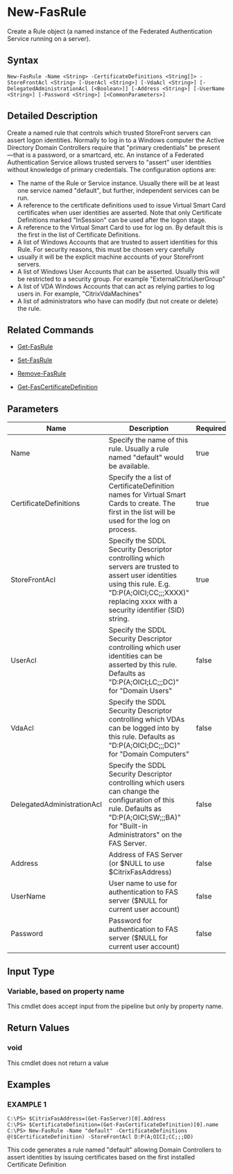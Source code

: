 # New-FasRule

Create a Rule object (a named instance of the Federated Authentication Service running on a server).

## Syntax

`New-FasRule -Name <String> -CertificateDefinitions <String[]> -StoreFrontAcl <String> [-UserAcl <String>] [-VdaAcl <String>] [-DelegatedAdministrationAcl [<Boolean>]] [-Address <String>] [-UserName <String>] [-Password <String>] [<CommonParameters>]`

## Detailed Description

Create a named rule that controls which trusted StoreFront servers can assert logon identities. Normally to log in to a Windows computer the Active Directory Domain Controllers require that "primary credentials" be present&#8212;that is a password, or a smartcard, etc. An instance of a Federated Authentication Service allows trusted servers to "assert" user identities without knowledge of primary credentials. The configuration options are:

+  The name of the Rule or Service instance. Usually there will be at least one service named "default", but further, independent services can be run.
+  A reference to the certificate definitions used to issue Virtual Smart Card certificates when user identities are asserted. Note that only Certificate Definitions marked "InSession" can be used after the logon stage.
+  A reference to the Virtual Smart Card to use for log on. By default this is the first in the list of Certificate Definitions.
+  A list of Windows Accounts that are trusted to assert identities for this Rule. For security reasons, this must be chosen very carefully
+  usually it will be the explicit machine accounts of your StoreFront servers.
+  A list of Windows User Accounts that can be asserted. Usually this will be restricted to a security group. For example "ExternalCitrixUserGroup"
+  A list of VDA Windows Accounts that can act as relying parties to log users in. For example, "CitrixVdaMachines"
+  A list of administrators who have can modify (but not create or delete) the rule.

## Related Commands

+  [Get-FasRule](Get-FasRule.md)

+  [Set-FasRule](Set-FasRule.md)

+  [Remove-FasRule](Remove-FasRule.md)

+  [Get-FasCertificateDefinition](Get-FasCertificateDefinition.md)

## Parameters

| Name                       | Description                                                                                                                                                                                | Required? | Pipeline Input        | Default Value       |
|----------------------------|--------------------------------------------------------------------------------------------------------------------------------------------------------------------------------------------|-----------|-----------------------|---------------------|
| Name                       | Specify the name of this rule. Usually a rule named "default" would be available.                                                                                                          | true      | true (ByPropertyName) | (default)           |
| CertificateDefinitions     | Specify the a list of CertificateDefinition names for Virtual Smart Cards to create. The first in the list will be used for the log on process.                                            | true      | true (ByPropertyName) | (default)           |
| StoreFrontAcl              | Specify the SDDL Security Descriptor controlling which servers are trusted to assert user identities using this rule. E.g. "D:P(A;OICI;CC;;;XXXX)" replacing xxxx with a security identifier (SID) string.          | true      | true (ByPropertyName) | (default)           |
| UserAcl                    | Specify the SDDL Security Descriptor controlling which user identities can be asserted by this rule. Defaults as "D:P(A;OICI;LC;;;DC)" for "Domain Users"                                  | false     | true (ByPropertyName) | D:P(A;OICI;DC;;;DU) |
| VdaAcl                     | Specify the SDDL Security Descriptor controlling which VDAs can be logged into by this rule. Defaults as "D:P(A;OICI;DC;;;DC)" for "Domain Computers"                                      | false     | true (ByPropertyName) | D:P(A;OICI;DC;;;DC) |
| DelegatedAdministrationAcl | Specify the SDDL Security Descriptor controlling which users can change the configuration of this rule. Defaults as "D:P(A;OICI;SW;;;BA)" for "Built-in Administrators" on the FAS Server. | false     | true (ByPropertyName) | D:P(A;OICI;SW;;;BA) |
| Address                    | Address of FAS Server (or \$NULL to use \$CitrixFasAddress)                                                                                                                                | false     | true (ByPropertyName) | \$CitrixFasAddress  |
| UserName                   | User name to use for authentication to FAS server (\$NULL for current user account)                                                                                                        | false     | true (ByPropertyName) | \$NULL              |
| Password                   | Password for authentication to FAS server (\$NULL for current user account)                                                                                                                | false     | true (ByPropertyName) | \$NULL              |

## Input Type

### Variable, based on property name

This cmdlet does accept input from the pipeline but only by property name.

## Return Values

### void

This cmdlet does not return a value

## Examples

### EXAMPLE 1

    C:\PS> $CitrixFasAddress=(Get-FasServer)[0].Address
    C:\PS> $CertificateDefinition=(Get-FasCertificateDefinition)[0].name
    C:\PS> New-FasRule -Name "default" -CertificateDefinitions @($CertificateDefinition) -StoreFrontAcl D:P(A;OICI;CC;;;DD)

This code generates a rule named "default" allowing Domain Controllers to assert identities by issuing certificates based on the first installed Certificate Definition
